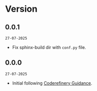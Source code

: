 # Version

## 0.0.1

`27-07-2025`

- Fix sphinx-build dir with `conf.py` file.

## 0.0.0

`27-07-2025`

- Initial following [Coderefinery Guidance](https://coderefinery.github.io/documentation/gh_workflow/).

